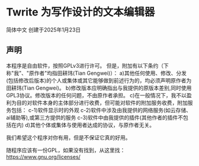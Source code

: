 # Twrite 为写作设计的文本编辑器
简体中文
创建于2025年1月23日
## 声明
  本程序是自由软件，按照GPLv3进行许可。
  但是，附加有以下条约（下称"我"、"原作者"均指田耕玮(Tian Gengwei)）：
  a)其他任何使用、修改、分发(包括修改后版本)的个人或集体或其它能够做到前述行为的，均必须声明原作者为田耕玮(Tian Gengwei)。
  b)修改版本应明确指出与我提供的原版本差别,同时使用GPL3协议。修改版本的任何问题，不由原作者承担。
  c)在一般情况下，我不以盈利为目的对软件本身的主体部分进行收费，但可能对软件的附加服务收费，附加服务包括：
    c-1)软件显示时的外观
    c-2)软件中涉及由我提供的网络服务(如云存储、ai辅助等),或第三方提供的服务
    c-3)软件中由我提供的插件(其他作者的插件不包括在内)
  d)其他个体或集体与使用者达成的协议，与原作者无关。

  我们希望这个程序对你有用，但是不保证它真的好用。

  随程序应该有一份GPL，如果没有找到，从这里找：https://www.gnu.org/licenses/ 
